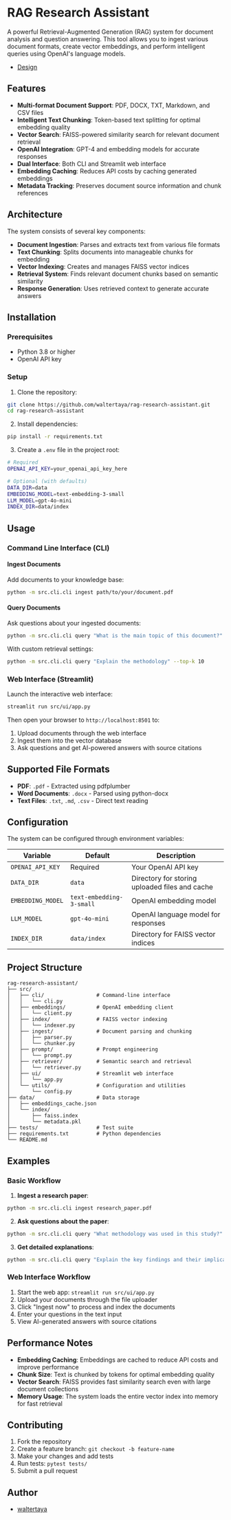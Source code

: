 # RAG Research Assistant

A powerful Retrieval-Augmented Generation (RAG) system for document analysis and question answering. This tool allows you to ingest various document formats, create vector embeddings, and perform intelligent queries using OpenAI's language models.

- [Design](https://miro.com/welcomeonboard/a1NWS3pzeXFvNHNEVFljMzBXVDJYeVViNnlXYUUxakx3TlRnTnhlcDUxQXpheXZzcWJUd1pFTlIzd2dJdngrK0pzV2ZuRFN0eEpRWUdqMmZ2SE5KejY0Wm5CMnp3bE1tazd2dHBUMlg2SFYyQlFhTlFFNW5iWnRja2dFVWt1SkdzVXVvMm53MW9OWFg5bkJoVXZxdFhRPT0hdjE=?share_link_id=509312314428)

## Features

- **Multi-format Document Support**: PDF, DOCX, TXT, Markdown, and CSV files
- **Intelligent Text Chunking**: Token-based text splitting for optimal embedding quality
- **Vector Search**: FAISS-powered similarity search for relevant document retrieval
- **OpenAI Integration**: GPT-4 and embedding models for accurate responses
- **Dual Interface**: Both CLI and Streamlit web interface
- **Embedding Caching**: Reduces API costs by caching generated embeddings
- **Metadata Tracking**: Preserves document source information and chunk references

## Architecture

The system consists of several key components:

- **Document Ingestion**: Parses and extracts text from various file formats
- **Text Chunking**: Splits documents into manageable chunks for embedding
- **Vector Indexing**: Creates and manages FAISS vector indices
- **Retrieval System**: Finds relevant document chunks based on semantic similarity
- **Response Generation**: Uses retrieved context to generate accurate answers

## Installation

### Prerequisites

- Python 3.8 or higher
- OpenAI API key

### Setup

1. Clone the repository:
```bash
git clone https://github.com/waltertaya/rag-research-assistant.git
cd rag-research-assistant
```

2. Install dependencies:
```bash
pip install -r requirements.txt
```

3. Create a `.env` file in the project root:
```bash
# Required
OPENAI_API_KEY=your_openai_api_key_here

# Optional (with defaults)
DATA_DIR=data
EMBEDDING_MODEL=text-embedding-3-small
LLM_MODEL=gpt-4o-mini
INDEX_DIR=data/index
```

## Usage

### Command Line Interface (CLI)

#### Ingest Documents
Add documents to your knowledge base:
```bash
python -m src.cli.cli ingest path/to/your/document.pdf
```

#### Query Documents
Ask questions about your ingested documents:
```bash
python -m src.cli.cli query "What is the main topic of this document?"
```

With custom retrieval settings:
```bash
python -m src.cli.cli query "Explain the methodology" --top-k 10
```

### Web Interface (Streamlit)

Launch the interactive web interface:
```bash
streamlit run src/ui/app.py
```

Then open your browser to `http://localhost:8501` to:
1. Upload documents through the web interface
2. Ingest them into the vector database
3. Ask questions and get AI-powered answers with source citations

## Supported File Formats

- **PDF**: `.pdf` - Extracted using pdfplumber
- **Word Documents**: `.docx` - Parsed using python-docx
- **Text Files**: `.txt`, `.md`, `.csv` - Direct text reading

## Configuration

The system can be configured through environment variables:

| Variable | Default | Description |
|----------|---------|-------------|
| `OPENAI_API_KEY` | Required | Your OpenAI API key |
| `DATA_DIR` | `data` | Directory for storing uploaded files and cache |
| `EMBEDDING_MODEL` | `text-embedding-3-small` | OpenAI embedding model |
| `LLM_MODEL` | `gpt-4o-mini` | OpenAI language model for responses |
| `INDEX_DIR` | `data/index` | Directory for FAISS vector indices |

## Project Structure

```
rag-research-assistant/
├── src/
│   ├── cli/                 # Command-line interface
│   │   └── cli.py
│   ├── embeddings/          # OpenAI embedding client
│   │   └── client.py
│   ├── index/               # FAISS vector indexing
│   │   └── indexer.py
│   ├── ingest/              # Document parsing and chunking
│   │   ├── parser.py
│   │   └── chunker.py
│   ├── prompt/              # Prompt engineering
│   │   └── prompt.py
│   ├── retriever/           # Semantic search and retrieval
│   │   └── retriever.py
│   ├── ui/                  # Streamlit web interface
│   │   └── app.py
│   └── utils/               # Configuration and utilities
│       └── config.py
├── data/                    # Data storage
│   ├── embeddings_cache.json
│   └── index/
│       ├── faiss.index
│       └── metadata.pkl
├── tests/                   # Test suite
├── requirements.txt         # Python dependencies
└── README.md
```

## Examples

### Basic Workflow

1. **Ingest a research paper**:
```bash
python -m src.cli.cli ingest research_paper.pdf
```

2. **Ask questions about the paper**:
```bash
python -m src.cli.cli query "What methodology was used in this study?"
```

3. **Get detailed explanations**:
```bash
python -m src.cli.cli query "Explain the key findings and their implications" --top-k 7
```

### Web Interface Workflow

1. Start the web app: `streamlit run src/ui/app.py`
2. Upload your documents through the file uploader
3. Click "Ingest now" to process and index the documents
4. Enter your questions in the text input
5. View AI-generated answers with source citations

## Performance Notes

- **Embedding Caching**: Embeddings are cached to reduce API costs and improve performance
- **Chunk Size**: Text is chunked by tokens for optimal embedding quality
- **Vector Search**: FAISS provides fast similarity search even with large document collections
- **Memory Usage**: The system loads the entire vector index into memory for fast retrieval

## Contributing

1. Fork the repository
2. Create a feature branch: `git checkout -b feature-name`
3. Make your changes and add tests
4. Run tests: `pytest tests/`
5. Submit a pull request

## Author

- [waltertaya](https://github.com/waltertaya)
